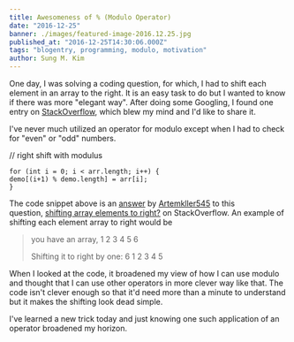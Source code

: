 ```yaml
---
title: Awesomeness of % (Modulo Operator)
date: "2016-12-25"
banner: ./images/featured-image-2016.12.25.jpg
published_at: "2016-12-25T14:30:06.000Z"
tags: "blogentry, programming, modulo, motivation"
author: Sung M. Kim
---
```


One day, I was solving a coding question, for which, I had to shift each element in an array to the right. It is an easy task to do but I wanted to know if there was more "elegant way". After doing some Googling, I found one entry on [StackOverflow](https://stackoverflow.com), which blew my mind and I'd like to share it.

I've never much utilized an operator for modulo except when I had to check for "even" or "odd" numbers.

// right shift with modulus
```
for (int i = 0; i < arr.length; i++) {
demo[(i+1) % demo.length] = arr[i];
}
```

The code snippet above is an [answer](https://stackoverflow.com/a/21385230/4035) by [Artemkller545](https://stackoverflow.com/users/3123545/artemkller545) to this question, [shifting array elements to right?](https://stackoverflow.com/questions/21385066/shifting-array-elements-to-right/21385230#21385230) on StackOverflow. An example of shifting each element array to right would be

> you have an array, 1 2 3 4 5 6
>
> Shifting it to right by one: 6 1 2 3 4 5

When I looked at the code, it broadened my view of how I can use modulo and thought that I can use other operators in more clever way like that. The code isn't clever enough so that it'd need more than a minute to understand but it makes the shifting look dead simple.

I've learned a new trick today and just knowing one such application of an operator broadened my horizon.

